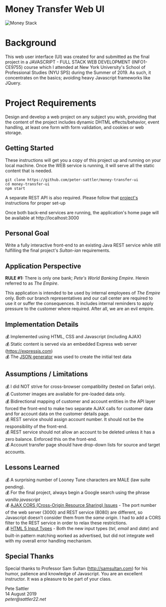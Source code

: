 # Money Transfer Web UI
![Money Stack](https://github.com/peter-sattler/money-transfer-api/blob/master/img/money-stack.gif)

# Background

This web user interface (UI) was created for and submitted as the final project in a JAVASCRIPT - FULL STACK WEB DEVELOPMENT (INFO1-CE9755) course which I attended at New York University's School of Professional Studies (NYU SPS) during the Summer of 2019. As such, it concentrates on the basics; avoiding heavy Javascript frameworks like JQuery.

# Project Requirements

Design and develop a web project on any subject you wish, providing that the content of the project includes dynamic DHTML effects/behavior, event handling, at least one form with form validation, and cookies or web storage. 

## Getting Started

These instructions will get you a copy of this project up and running on your local machine. Once the WEB service is running, it will serve all the static content that is needed.

```text
git clone https://github.com/peter-sattler/money-transfer-ui
cd money-transfer-ui
npm start
```

A separate REST API is also required.  Please follow that [project's](https://github.com/peter-sattler/money-transfer-api/blob/master/README.md) instructions for proper set-up

Once both back-end services are running, the application's home page will be available at http://localhost:3000 

## Personal Goal 

Write a fully interactive front-end to an existing Java REST service while still fulfilling the final project's _Sultan-ian_ requirements.

## Application Perspective

**RULE #1:** There is only one bank; _Pete's World Banking Empire_. Herein referred to as _The Empire_.

This application is intended to be used by internal employees of *The Empire* only. Both our branch representatives and our call center are required to use it or suffer the consequences. It includes internal reminders to apply pressure to the customer where required. After all, we are an evil empire. 

## Implementation Details

:moneybag: Implemented using HTML, CSS and Javascript (including AJAX)  
:moneybag: Static content is served via an embedded Express web server (https://expressjs.com)  
:moneybag: The [JSON generator](https://next.json-generator.com) was used to create the initial test data  

## Assumptions / Limitations 

:moneybag: I did NOT strive for cross-browser compatibility (tested on Safari only).  
:moneybag: Customer images are available for pre-loaded data only.  
:moneybag: Bidirectional mapping of customer and account entities in the API layer forced the front-end to make two separate AJAX calls for customer data and for account data on the customer details page.   
:moneybag: REST service should assign account number. It should not be the responsibility of the front-end.  
:moneybag: REST service should not allow an account to be deleted unless it has a zero balance. Enforced this on the front-end.  
:moneybag: Account transfer page should have drop-down lists for source and target accounts.  
    
## Lessons Learned

:moneybag: A surprising number of Looney Tune characters are MALE (law suite pending).    
:moneybag: For the final project, always begin a Google search using the phrase _vanilla javascript_    
:moneybag: <ins>AJAX CORS (Cross-Origin Resource Sharing) Issues</ins> - The port number of the web server (3000) and REST service (8080) are different, so Javascript doesn’t consider them from the _same origin_. I had to add a CORS filter to the REST service in order to relax these restrictions.  
:moneybag: <ins>HTML 5 Input Types</ins> - Both the new input types (*tel*, *email* and *date*) and built-in pattern matching worked as advertised, but did not integrate well with my overall error handling mechanism.  

## Special Thanks

Special thanks to Professor Sam Sultan (http://samsultan.com) for his humor, patience and knowledge of Javascript. You are an excellent instructor. It was a pleasure to be part of your class.

Pete Sattler  
14 August 2019  
_peter@sattler22.net_  
